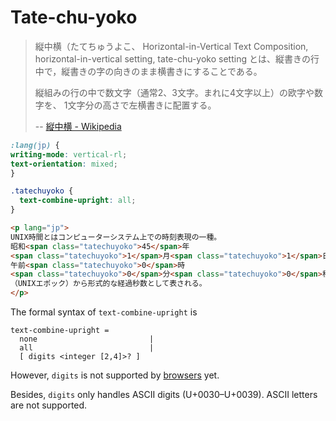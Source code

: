 # Tate-chu-yoko

> 縦中横（たてちゅうよこ、
> Horizontal-in-Vertical Text Composition, horizontal-in-vertical setting, tate-chu-yoko setting
> とは、縦書きの行中で，縦書きの字の向きのまま横書きにすることである。
>
>
> 縦組みの行の中で数文字（通常2、3文字。まれに4文字以上）の欧字や数字を、
> 1文字分の高さで左横書きに配置する。
>
> -- [縦中横 - Wikipedia](https://ja.wikipedia.org/wiki/縦中横)

```css
:lang(jp) {
writing-mode: vertical-rl;
text-orientation: mixed;
}

.tatechuyoko {
  text-combine-upright: all;
}
```

```html
<p lang="jp">
UNIX時間とはコンピューターシステム上での時刻表現の一種。
昭和<span class="tatechuyoko">45</span>年
<span class="tatechuyoko">1</span>月<span class="tatechuyoko">1</span>日
午前<span class="tatechuyoko">0</span>時
<span class="tatechuyoko">0</span>分<span class="tatechuyoko">0</span>秒
（UNIXエポック）から形式的な経過秒数として表される。
</p>
```

The formal syntax of `text-combine-upright` is 

```
text-combine-upright = 
  none                         |
  all                          |
  [ digits <integer [2,4]>? ]
```

However, `digits` is not supported by [browsers] yet.

[browsers]: https://caniuse.com/mdn-css_properties_text-combine-upright_digits "browser support table"

Besides, `digits` only handles ASCII digits (U+0030–U+0039).
ASCII letters are not supported.

